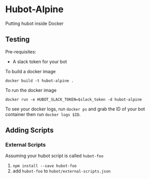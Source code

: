 # Hubot-Alpine

 




Putting hubot inside Docker


## Testing

Pre-requisites:

- A slack token for your bot

To build a docker image

```
docker build -t hubot-alpine .
```

To run the docker image

```
docker run -e HUBOT_SLACK_TOKEN=$slack_token -d hubot-alpine
```

To see your docker logs, run `docker ps` and grab the ID of your bot container then run `docker logs $ID`.

## Adding Scripts



### External Scripts

Assuming your hubot script is called `hubot-foo`

1. `npm install --save hubot-foo`
2.  add `hubot-foo` to `hubot/external-scripts.json`

